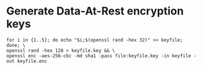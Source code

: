 # Generate Data-At-Rest encryption keys

```
for i in {1..5}; do echo "$i;$(openssl rand -hex 32)" >> keyfile;  done; \
openssl rand -hex 128 > keyfile.key && \
openssl enc -aes-256-cbc -md sha1 -pass file:keyfile.key -in keyfile -out keyfile.enc
```

